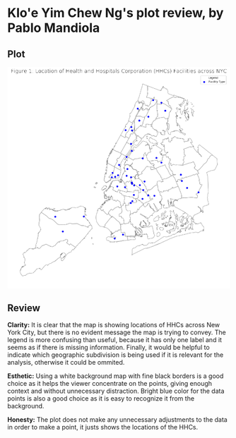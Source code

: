 # Klo'e Yim Chew Ng's plot review, by Pablo Mandiola

## Plot

![alt text](Locations%20of%20HHcs.png)

## Review

**Clarity:** It is clear that the map is showing locations of HHCs across New York City, but there is no evident message the map is trying to convey. The legend is more confusing than useful, because it has only one label and it seems as if there is missing information. Finally, it would be helpful to indicate which geographic subdivision is being used if it is relevant for the analysis, otherwise it could be ommited.

**Esthetic:** Using a white background map with fine black borders is a good choice as it helps the viewer concentrate on the points, giving enough context and without unnecessary distraction. Bright blue color for the data points is also a good choice as it is easy to recognize it from the background.

**Honesty:** The plot does not make any unnecessary adjustments to the data in order to make a point, it justs shows the locations of the HHCs.
